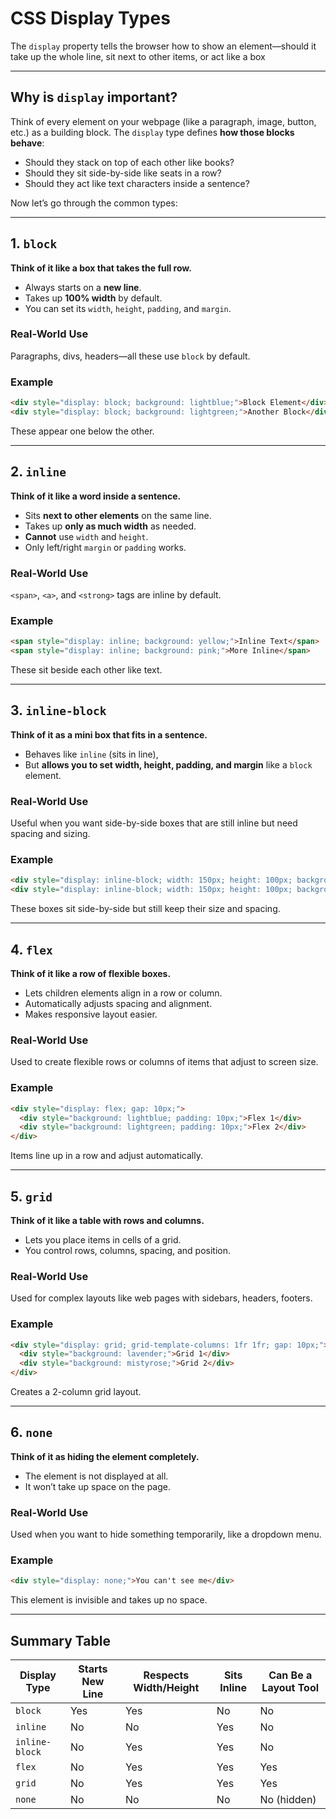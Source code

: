 # CSS Display Types

The `display` property tells the browser how to show an element—should it take up the whole line, sit next to other items, or act like a box

---

## Why is `display` important?

Think of every element on your webpage (like a paragraph, image, button, etc.) as a building block. The `display` type defines **how those blocks behave**:

* Should they stack on top of each other like books?
* Should they sit side-by-side like seats in a row?
* Should they act like text characters inside a sentence?

Now let’s go through the common types:

---

## 1. `block`

**Think of it like a box that takes the full row.**

* Always starts on a **new line**.
* Takes up **100% width** by default.
* You can set its `width`, `height`, `padding`, and `margin`.

### Real-World Use

Paragraphs, divs, headers—all these use `block` by default.

### Example

```html
<div style="display: block; background: lightblue;">Block Element</div>
<div style="display: block; background: lightgreen;">Another Block</div>
```

These appear one below the other.

---

## 2. `inline`

**Think of it like a word inside a sentence.**

* Sits **next to other elements** on the same line.
* Takes up **only as much width** as needed.
* **Cannot** use `width` and `height`.
* Only left/right `margin` or `padding` works.

### Real-World Use

`<span>`, `<a>`, and `<strong>` tags are inline by default.

### Example

```html
<span style="display: inline; background: yellow;">Inline Text</span>
<span style="display: inline; background: pink;">More Inline</span>
```

These sit beside each other like text.

---

## 3. `inline-block`

**Think of it as a mini box that fits in a sentence.**

* Behaves like `inline` (sits in line),
* But **allows you to set width, height, padding, and margin** like a `block` element.

### Real-World Use

Useful when you want side-by-side boxes that are still inline but need spacing and sizing.

### Example

```html
<div style="display: inline-block; width: 150px; height: 100px; background: orange; margin-right: 10px;">Box 1</div>
<div style="display: inline-block; width: 150px; height: 100px; background: lightcoral;">Box 2</div>
```

These boxes sit side-by-side but still keep their size and spacing.

---

## 4. `flex`

**Think of it like a row of flexible boxes.**

* Lets children elements align in a row or column.
* Automatically adjusts spacing and alignment.
* Makes responsive layout easier.

### Real-World Use

Used to create flexible rows or columns of items that adjust to screen size.

### Example

```html
<div style="display: flex; gap: 10px;">
  <div style="background: lightblue; padding: 10px;">Flex 1</div>
  <div style="background: lightgreen; padding: 10px;">Flex 2</div>
</div>
```

Items line up in a row and adjust automatically.

---

## 5. `grid`

**Think of it like a table with rows and columns.**

* Lets you place items in cells of a grid.
* You control rows, columns, spacing, and position.

### Real-World Use

Used for complex layouts like web pages with sidebars, headers, footers.

### Example

```html
<div style="display: grid; grid-template-columns: 1fr 1fr; gap: 10px;">
  <div style="background: lavender;">Grid 1</div>
  <div style="background: mistyrose;">Grid 2</div>
</div>
```

Creates a 2-column grid layout.

---

## 6. `none`

**Think of it as hiding the element completely.**

* The element is not displayed at all.
* It won’t take up space on the page.

### Real-World Use

Used when you want to hide something temporarily, like a dropdown menu.

### Example

```html
<div style="display: none;">You can't see me</div>
```

This element is invisible and takes up no space.

---

## Summary Table

| Display Type   | Starts New Line | Respects Width/Height | Sits Inline | Can Be a Layout Tool |
| -------------- | --------------- | --------------------- | ----------- | -------------------- |
| `block`        | Yes             | Yes                   | No          | No                   |
| `inline`       | No              | No                    | Yes         | No                   |
| `inline-block` | No              | Yes                   | Yes         | No                   |
| `flex`         | No              | Yes                   | Yes         | Yes                  |
| `grid`         | No              | Yes                   | Yes         | Yes                  |
| `none`         | No              | No                    | No          | No (hidden)          |

